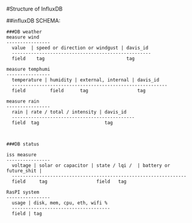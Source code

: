 #Structure of InfluxDB

##influxDB SCHEMA:

    ###DB weather
    measure wind
    ----------------
      value  | speed or direction or windgust | davis_id
      ---------------------------------------------------
      field    tag                              tag

    measure temphumi
    ----------------
      temperature | humidity | external, internal | davis_id
      ---------------------------------------------------------
      field         field      tag                  tag

    measure rain
    ----------------
      rain | rate / total / intensity | davis_id
      ---------------------------------------------
      field  tag                        tag



    ###DB status

    iss measure
    ----------------
      voltage | solar or capacitor | state / lqi /  | battery or future_shit |
      ----------------------------------------------------------------
      field     tag                  field   tag

    RasPI system
    ----------------
      usage | disk, mem, cpu, eth, wifi %
      ------------------------------------
      field | tag
